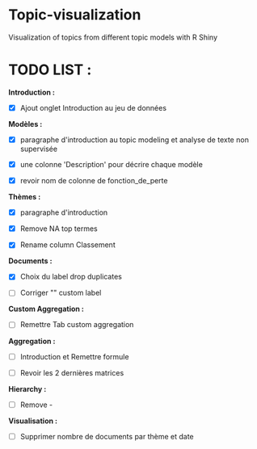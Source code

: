 # Topic-visualization
Visualization of topics from different topic models with R Shiny

# TODO LIST :

**Introduction :**

- [x] Ajout onglet Introduction au jeu de données


**Modèles :**

- [x] paragraphe d'introduction au topic modeling et analyse de texte non supervisée

- [x] une colonne 'Description' pour décrire chaque modèle

- [x] revoir nom de colonne de fonction_de_perte


**Thèmes :**

- [x] paragraphe d'introduction

- [x] Remove NA top termes

- [x] Rename column Classement


**Documents :**

- [x] Choix du label drop duplicates

- [ ] Corriger "" custom label


**Custom Aggregation :**

- [ ] Remettre Tab custom aggregation


**Aggregation :**

- [ ] Introduction et Remettre formule

- [ ] Revoir les 2 dernières matrices


**Hierarchy :**

- [ ] Remove -


**Visualisation :**

- [ ] Supprimer nombre de documents par thème et date